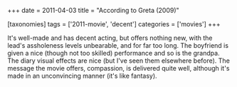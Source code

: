 +++
date = 2011-04-03
title = "According to Greta (2009)"

[taxonomies]
tags = ['2011-movie', 'decent']
categories = ['movies']
+++

It's well-made and has decent acting, but offers nothing new, with the
lead's assholeness levels unbearable, and for far too long. The
boyfriend is given a nice (though not too skilled) performance and so is
the grandpa. The diary visual effects are nice (but I've seen them
elsewhere before). The message the movie offers, compassion, is
delivered quite well, although it's made in an unconvincing manner
(it's like fantasy).
